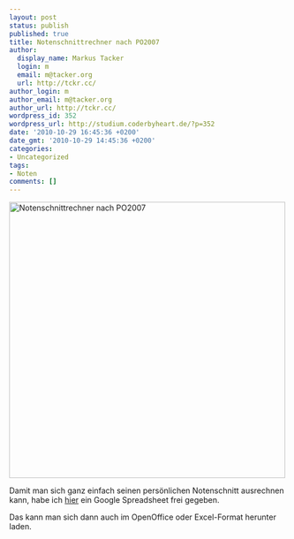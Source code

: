 ```yaml
---
layout: post
status: publish
published: true
title: Notenschnittrechner nach PO2007
author:
  display_name: Markus Tacker
  login: m
  email: m@tacker.org
  url: http://tckr.cc/
author_login: m
author_email: m@tacker.org
author_url: http://tckr.cc/
wordpress_id: 352
wordpress_url: http://studium.coderbyheart.de/?p=352
date: '2010-10-29 16:45:36 +0200'
date_gmt: '2010-10-29 14:45:36 +0200'
categories:
- Uncategorized
tags:
- Noten
comments: []
---
```

<p><img src="http://farm5.static.flickr.com/4124/5126168948_9bb1311d96.jpg" alt="Notenschnittrechner nach PO2007" width="500" /></p>
<p>Damit man sich ganz einfach seinen persönlichen Notenschnitt ausrechnen kann, habe ich <a href="https://spreadsheets.google.com/ccc?key=0AtTPpgm7INxMdFQ1Vk50X294UmM3cU1KaS1KNllDWnc&amp;hl=en&amp;authkey=CIaRkb4F">hier</a> ein Google Spreadsheet frei gegeben.</p>
<p>Das kann man sich dann auch im OpenOffice oder Excel-Format herunter laden.</p>
